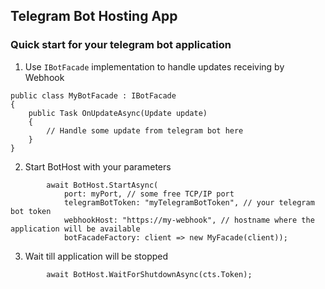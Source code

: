 ## Telegram Bot Hosting App

### Quick start for your telegram bot application
1. Use `IBotFacade` implementation to handle updates receiving by Webhook
```
public class MyBotFacade : IBotFacade
{
    public Task OnUpdateAsync(Update update)
    {
        // Handle some update from telegram bot here
    }
}
```

2. Start BotHost with your parameters
```
        await BotHost.StartAsync(
            port: myPort, // some free TCP/IP port 
            telegramBotToken: "myTelegramBotToken", // your telegram bot token
            webhookHost: "https://my-webhook", // hostname where the application will be available
            botFacadeFactory: client => new MyFacade(client));
```

3. Wait till application will be stopped
```
        await BotHost.WaitForShutdownAsync(cts.Token);
```